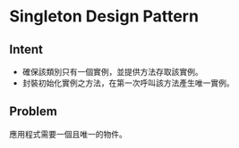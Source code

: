 # Singleton Design Pattern
## Intent
- 確保該類別只有一個實例，並提供方法存取該實例。
- 封裝初始化實例之方法，在第一次呼叫該方法產生唯一實例。
## Problem
應用程式需要一個且唯一的物件。
